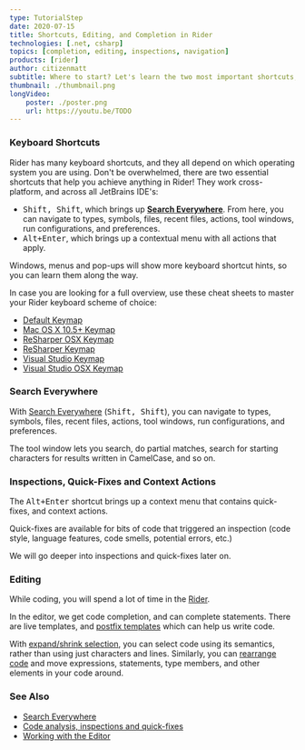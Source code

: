 ```yaml
---
type: TutorialStep
date: 2020-07-15
title: Shortcuts, Editing, and Completion in Rider
technologies: [.net, csharp]
topics: [completion, editing, inspections, navigation]
products: [rider]
author: citizenmatt
subtitle: Where to start? Let's learn the two most important shortcuts, editing, and code completion.
thumbnail: ./thumbnail.png
longVideo: 
    poster: ./poster.png
    url: https://youtu.be/TODO
---
```


### Keyboard Shortcuts

Rider has many keyboard shortcuts, and they all depend on which operating system you are using. Don't be overwhelmed,
there are two essential shortcuts that help you achieve anything in Rider! They work cross-platform, and across all JetBrains IDE's:

* <kbd>Shift, Shift</kbd>, which brings up <b><a href="https://www.jetbrains.com/help/rider/Searching_Everywhere.html">Search Everywhere</a></b>. From here, you can navigate to types, symbols, files, recent files, actions, tool windows, run configurations, and preferences.
* <kbd>Alt+Enter</kbd>, which brings up a contextual menu with all actions that apply.

Windows, menus and pop-ups will show more keyboard shortcut hints, so you can learn them along the way.

In case you are looking for a full overview, use these cheat sheets to master your Rider keyboard scheme of choice:

-   [Default Keymap](https://resources.jetbrains.com/storage/products/rider/docs/Rider_default_win_shortcuts.pdf)
-   [Mac OS X 10.5+ Keymap](https://resources.jetbrains.com/storage/products/rider/docs/Rider_macosx_shortcuts.pdf)
-   [ReSharper OSX Keymap](https://resources.jetbrains.com/storage/products/rider/docs/Rider_ReSharper_mac_shortcuts.pdf)
-   [ReSharper Keymap](https://resources.jetbrains.com/storage/products/rider/docs/Rider_ReSharper_win_shortcuts.pdf)
-   [Visual Studio Keymap](https://resources.jetbrains.com/storage/products/rider/docs/Rider_VS_win_shortcuts.pdf)
-   [Visual Studio OSX Keymap](https://resources.jetbrains.com/storage/products/rider/docs/Rider_VS_mac_shortcuts.pdf)

### Search Everywhere

With [Search Everywhere](https://www.jetbrains.com/help/rider/Searching_Everywhere.html) (<kbd>Shift, Shift</kbd>),
you can navigate to types, symbols, files, recent files, actions, tool windows, run configurations, and preferences.

The tool window lets you search, do partial matches, search for starting characters for results written in CamelCase, and so on.

### Inspections, Quick-Fixes and Context Actions

The <kbd>Alt+Enter</kbd> shortcut brings up a context menu that contains quick-fixes, and context actions.

Quick-fixes are available for bits of code that triggered an inspection (code style, language features, code smells, potential errors, etc.)

We will go deeper into inspections and quick-fixes later on.

### Editing

While coding, you will spend a lot of time in the [Rider](https://www.jetbrains.com/help/rider/Working_in_the_Editor.html).

In the editor, we get code completion, and can complete statements. There are live templates, and [postfix templates](https://www.jetbrains.com/help/rider/Postfix_Templates.html#list)
which can help us write code.

With [expand/shrink selection](https://www.jetbrains.com/help/rider/Selecting_Text_in_the_Editor.html), you can select code
using its semantics, rather than using just characters and lines. Similarly, you can [rearrange code](https://www.jetbrains.com/help/rider/Coding_Assistance__Moving_Code_Elements.html)
and move expressions, statements, type members, and other elements in your code around.

### See Also

- [Search Everywhere](https://www.jetbrains.com/help/rider/Searching_Everywhere.html)
- [Code analysis, inspections and quick-fixes](https://blog.jetbrains.com/dotnet/2018/05/17/introduction-code-analysis-rider/)
- [Working with the Editor](https://www.jetbrains.com/help/rider/Working_in_the_Editor.html)
